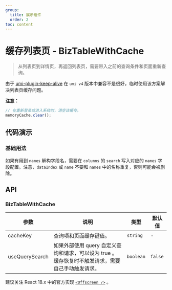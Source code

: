 ```yaml
---
group:
  title: 展示组件
  order: 2
toc: content
---
```


# 缓存列表页 - BizTableWithCache

> 从列表页到详情页，再返回列表页，需要带入之前的查询条件和页面重新查询。

由于 [umi-plugin-keep-alive](https://www.npmjs.com/package/umi-plugin-keep-alive) 在 `umi v4` 版本中兼容不是很好，临时使用该方案解决列表页缓存问题。

**注意：**

```javascript
// 在重新登录或进入系统时，清空该缓存。
memoryCache.clear();
```

## 代码演示

### 基础用法

如果有用到 `names` 解构字段名，需要在 `columns` 的 `search` 写入对应的 `names` 字段配置。注意，`dataIndex` 或 `name` 不要和 `names` 中的名称重复，否则可能会被删除。

<code src='../../src/demos/BizTableWithCache/basic.tsx'></code>

## API

### BizTableWithCache

| 参数 | 说明 | 类型 | 默认值 |
| --- | --- | --- | --- |
| cacheKey | 查询项和页面缓存键值。 | `string` | - |
| useQuerySearch | 如果外部使用 query 自定义查询和请求，可以设为 true 。缓存恢复时不触发请求，需要自己手动触发请求。 | `boolean` | `false` |

建议关注 React 18.x 中的官方实现 [`<Offscreen />`](https://github.com/reactwg/react-18/discussions/19) 。
